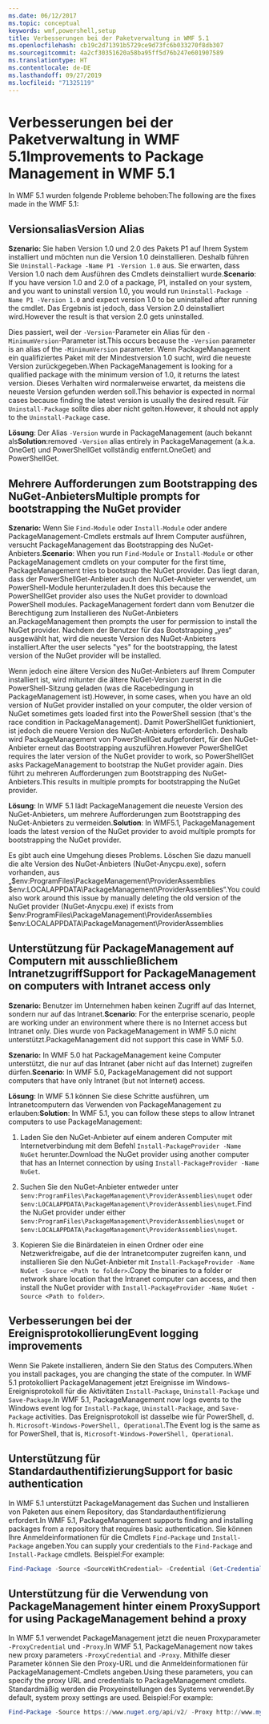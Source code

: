 ```yaml
---
ms.date: 06/12/2017
ms.topic: conceptual
keywords: wmf,powershell,setup
title: Verbesserungen bei der Paketverwaltung in WMF 5.1
ms.openlocfilehash: cb19c2d71391b5729ce9d73fc6b033270f8db307
ms.sourcegitcommit: 4a2cf30351620a58ba95ff5d76b247e601907589
ms.translationtype: HT
ms.contentlocale: de-DE
ms.lasthandoff: 09/27/2019
ms.locfileid: "71325119"
---
```

# <a name="improvements-to-package-management-in-wmf-51"></a><span data-ttu-id="f8a5c-103">Verbesserungen bei der Paketverwaltung in WMF 5.1</span><span class="sxs-lookup"><span data-stu-id="f8a5c-103">Improvements to Package Management in WMF 5.1</span></span>

<span data-ttu-id="f8a5c-104">In WMF 5.1 wurden folgende Probleme behoben:</span><span class="sxs-lookup"><span data-stu-id="f8a5c-104">The following are the fixes made in the WMF 5.1:</span></span>

## <a name="version-alias"></a><span data-ttu-id="f8a5c-105">Versionsalias</span><span class="sxs-lookup"><span data-stu-id="f8a5c-105">Version Alias</span></span>

<span data-ttu-id="f8a5c-106">**Szenario:** Sie haben Version 1.0 und 2.0 des Pakets P1 auf Ihrem System installiert und möchten nun die Version 1.0 deinstallieren. Deshalb führen Sie `Uninstall-Package -Name P1 -Version 1.0` aus. Sie erwarten, dass Version 1.0 nach dem Ausführen des Cmdlets deinstalliert wurde.</span><span class="sxs-lookup"><span data-stu-id="f8a5c-106">**Scenario**: If you have version 1.0 and 2.0 of a package, P1, installed on your system, and you want to uninstall version 1.0, you would run `Uninstall-Package -Name P1 -Version 1.0` and expect version 1.0 to be uninstalled after running the cmdlet.</span></span> <span data-ttu-id="f8a5c-107">Das Ergebnis ist jedoch, dass Version 2.0 deinstalliert wird.</span><span class="sxs-lookup"><span data-stu-id="f8a5c-107">However the result is that version 2.0 gets uninstalled.</span></span>

<span data-ttu-id="f8a5c-108">Dies passiert, weil der `-Version`-Parameter ein Alias für den `-MinimumVersion`-Parameter ist.</span><span class="sxs-lookup"><span data-stu-id="f8a5c-108">This occurs because the `-Version` parameter is an alias of the `-MinimumVersion` parameter.</span></span> <span data-ttu-id="f8a5c-109">Wenn PackageManagement ein qualifiziertes Paket mit der Mindestversion 1.0 sucht, wird die neueste Version zurückgegeben.</span><span class="sxs-lookup"><span data-stu-id="f8a5c-109">When PackageManagement is looking for a qualified package with the minimum version of 1.0, it returns the latest version.</span></span> <span data-ttu-id="f8a5c-110">Dieses Verhalten wird normalerweise erwartet, da meistens die neueste Version gefunden werden soll.</span><span class="sxs-lookup"><span data-stu-id="f8a5c-110">This behavior is expected in normal cases because finding the latest version is usually the desired result.</span></span> <span data-ttu-id="f8a5c-111">Für `Uninstall-Package` sollte dies aber nicht gelten.</span><span class="sxs-lookup"><span data-stu-id="f8a5c-111">However, it should not apply to the `Uninstall-Package` case.</span></span>

<span data-ttu-id="f8a5c-112">**Lösung**: Der Alias `-Version` wurde in PackageManagement (auch bekannt als</span><span class="sxs-lookup"><span data-stu-id="f8a5c-112">**Solution**:removed `-Version` alias entirely in PackageManagement (a.k.a.</span></span> <span data-ttu-id="f8a5c-113">OneGet) und PowerShellGet vollständig entfernt.</span><span class="sxs-lookup"><span data-stu-id="f8a5c-113">OneGet) and PowerShellGet.</span></span>

## <a name="multiple-prompts-for-bootstrapping-the-nuget-provider"></a><span data-ttu-id="f8a5c-114">Mehrere Aufforderungen zum Bootstrapping des NuGet-Anbieters</span><span class="sxs-lookup"><span data-stu-id="f8a5c-114">Multiple prompts for bootstrapping the NuGet provider</span></span>

<span data-ttu-id="f8a5c-115">**Szenario:** Wenn Sie `Find-Module` oder `Install-Module` oder andere PackageManagement-Cmdlets erstmals auf Ihrem Computer ausführen, versucht PackageManagement das Bootstrapping des NuGet-Anbieters.</span><span class="sxs-lookup"><span data-stu-id="f8a5c-115">**Scenario**: When you run `Find-Module` or `Install-Module` or other PackageManagement cmdlets on your computer for the first time, PackageManagement tries to bootstrap the NuGet provider.</span></span> <span data-ttu-id="f8a5c-116">Das liegt daran, dass der PowerShellGet-Anbieter auch den NuGet-Anbieter verwendet, um PowerShell-Module herunterzuladen.</span><span class="sxs-lookup"><span data-stu-id="f8a5c-116">It does this because the PowerShellGet provider also uses the NuGet provider to download PowerShell modules.</span></span>
<span data-ttu-id="f8a5c-117">PackageManagement fordert dann vom Benutzer die Berechtigung zum Installieren des NuGet-Anbieters an.</span><span class="sxs-lookup"><span data-stu-id="f8a5c-117">PackageManagement then prompts the user for permission to install the NuGet provider.</span></span> <span data-ttu-id="f8a5c-118">Nachdem der Benutzer für das Bootstrapping „yes“ ausgewählt hat, wird die neueste Version des NuGet-Anbieters installiert.</span><span class="sxs-lookup"><span data-stu-id="f8a5c-118">After the user selects "yes" for the bootstrapping, the latest version of the NuGet provider will be installed.</span></span>

<span data-ttu-id="f8a5c-119">Wenn jedoch eine ältere Version des NuGet-Anbieters auf Ihrem Computer installiert ist, wird mitunter die ältere NuGet-Version zuerst in die PowerShell-Sitzung geladen (was die Racebedingung in PackageManagement ist).</span><span class="sxs-lookup"><span data-stu-id="f8a5c-119">However, in some cases, when you have an old version of NuGet provider installed on your computer, the older version of NuGet sometimes gets loaded first into the PowerShell session (that's the race condition in PackageManagement).</span></span> <span data-ttu-id="f8a5c-120">Damit PowerShellGet funktioniert, ist jedoch die neuere Version des NuGet-Anbieters erforderlich. Deshalb wird PackageManagement von PowerShellGet aufgefordert, für den NuGet-Anbieter erneut das Bootstrapping auszuführen.</span><span class="sxs-lookup"><span data-stu-id="f8a5c-120">However PowerShellGet requires the later version of the NuGet provider to work, so PowerShellGet asks PackageManagement to bootstrap the NuGet provider again.</span></span>
<span data-ttu-id="f8a5c-121">Dies führt zu mehreren Aufforderungen zum Bootstrapping des NuGet-Anbieters.</span><span class="sxs-lookup"><span data-stu-id="f8a5c-121">This results in multiple prompts for bootstrapping the NuGet provider.</span></span>

<span data-ttu-id="f8a5c-122">**Lösung**: In WMF 5.1 lädt PackageManagement die neueste Version des NuGet-Anbieters, um mehrere Aufforderungen zum Bootstrapping des NuGet-Anbieters zu vermeiden.</span><span class="sxs-lookup"><span data-stu-id="f8a5c-122">**Solution**: In WMF5.1, PackageManagement loads the latest version of the NuGet provider to avoid multiple prompts for bootstrapping the NuGet provider.</span></span>

<span data-ttu-id="f8a5c-123">Es gibt auch eine Umgehung dieses Problems. Löschen Sie dazu manuell die alte Version des NuGet-Anbieters (NuGet-Anycpu.exe), sofern vorhanden, aus „$env:ProgramFiles\PackageManagement\ProviderAssemblies $env:LOCALAPPDATA\PackageManagement\ProviderAssemblies“.</span><span class="sxs-lookup"><span data-stu-id="f8a5c-123">You could also work around this issue by manually deleting the old version of the NuGet provider (NuGet-Anycpu.exe) if exists from $env:ProgramFiles\PackageManagement\ProviderAssemblies $env:LOCALAPPDATA\PackageManagement\ProviderAssemblies</span></span>

## <a name="support-for-packagemanagement-on-computers-with-intranet-access-only"></a><span data-ttu-id="f8a5c-124">Unterstützung für PackageManagement auf Computern mit ausschließlichem Intranetzugriff</span><span class="sxs-lookup"><span data-stu-id="f8a5c-124">Support for PackageManagement on computers with Intranet access only</span></span>

<span data-ttu-id="f8a5c-125">**Szenario:** Benutzer im Unternehmen haben keinen Zugriff auf das Internet, sondern nur auf das Intranet.</span><span class="sxs-lookup"><span data-stu-id="f8a5c-125">**Scenario**: For the enterprise scenario, people are working under an environment where there is no Internet access but Intranet only.</span></span> <span data-ttu-id="f8a5c-126">Dies wurde von PackageManagement in WMF 5.0 nicht unterstützt.</span><span class="sxs-lookup"><span data-stu-id="f8a5c-126">PackageManagement did not support this case in WMF 5.0.</span></span>

<span data-ttu-id="f8a5c-127">**Szenario:** In WMF 5.0 hat PackageManagement keine Computer unterstützt, die nur auf das Intranet (aber nicht auf das Internet) zugreifen dürfen.</span><span class="sxs-lookup"><span data-stu-id="f8a5c-127">**Scenario**: In WMF 5.0, PackageManagement did not support computers that have only Intranet (but not Internet) access.</span></span>

<span data-ttu-id="f8a5c-128">**Lösung**: In WMF 5.1 können Sie diese Schritte ausführen, um Intranetcomputern das Verwenden von PackageManagement zu erlauben:</span><span class="sxs-lookup"><span data-stu-id="f8a5c-128">**Solution**: In WMF 5.1, you can follow these steps to allow Intranet computers to use PackageManagement:</span></span>

1. <span data-ttu-id="f8a5c-129">Laden Sie den NuGet-Anbieter auf einem anderen Computer mit Internetverbindung mit dem Befehl `Install-PackageProvider -Name NuGet` herunter.</span><span class="sxs-lookup"><span data-stu-id="f8a5c-129">Download the NuGet provider using another computer that has an Internet connection by using `Install-PackageProvider -Name NuGet`.</span></span>

2. <span data-ttu-id="f8a5c-130">Suchen Sie den NuGet-Anbieter entweder unter `$env:ProgramFiles\PackageManagement\ProviderAssemblies\nuget` oder `$env:LOCALAPPDATA\PackageManagement\ProviderAssemblies\nuget`.</span><span class="sxs-lookup"><span data-stu-id="f8a5c-130">Find the NuGet provider under either `$env:ProgramFiles\PackageManagement\ProviderAssemblies\nuget` or `$env:LOCALAPPDATA\PackageManagement\ProviderAssemblies\nuget`.</span></span>

3. <span data-ttu-id="f8a5c-131">Kopieren Sie die Binärdateien in einen Ordner oder eine Netzwerkfreigabe, auf die der Intranetcomputer zugreifen kann, und installieren Sie den NuGet-Anbieter mit `Install-PackageProvider -Name NuGet -Source <Path to folder>`.</span><span class="sxs-lookup"><span data-stu-id="f8a5c-131">Copy the binaries to a folder or network share location that the Intranet computer can access, and then install the NuGet provider with `Install-PackageProvider -Name NuGet -Source <Path to folder>`.</span></span>


## <a name="event-logging-improvements"></a><span data-ttu-id="f8a5c-132">Verbesserungen bei der Ereignisprotokollierung</span><span class="sxs-lookup"><span data-stu-id="f8a5c-132">Event logging improvements</span></span>

<span data-ttu-id="f8a5c-133">Wenn Sie Pakete installieren, ändern Sie den Status des Computers.</span><span class="sxs-lookup"><span data-stu-id="f8a5c-133">When you install packages, you are changing the state of the computer.</span></span> <span data-ttu-id="f8a5c-134">In WMF 5.1 protokolliert PackageManagement jetzt Ereignisse im Windows-Ereignisprotokoll für die Aktivitäten `Install-Package`, `Uninstall-Package` und `Save-Package`.</span><span class="sxs-lookup"><span data-stu-id="f8a5c-134">In WMF 5.1, PackageManagement now logs events to the Windows event log for `Install-Package`, `Uninstall-Package`, and `Save-Package` activities.</span></span> <span data-ttu-id="f8a5c-135">Das Ereignisprotokoll ist dasselbe wie für PowerShell, d. h. `Microsoft-Windows-PowerShell, Operational`.</span><span class="sxs-lookup"><span data-stu-id="f8a5c-135">The Event log is the same as for PowerShell, that is, `Microsoft-Windows-PowerShell, Operational`.</span></span>

## <a name="support-for-basic-authentication"></a><span data-ttu-id="f8a5c-136">Unterstützung für Standardauthentifizierung</span><span class="sxs-lookup"><span data-stu-id="f8a5c-136">Support for basic authentication</span></span>

<span data-ttu-id="f8a5c-137">In WMF 5.1 unterstützt PackageManagement das Suchen und Installieren von Paketen aus einem Repository, das Standardauthentifizierung erfordert.</span><span class="sxs-lookup"><span data-stu-id="f8a5c-137">In WMF 5.1, PackageManagement supports finding and installing packages from a repository that requires basic authentication.</span></span> <span data-ttu-id="f8a5c-138">Sie können Ihre Anmeldeinformationen für die Cmdlets `Find-Package` und `Install-Package` angeben.</span><span class="sxs-lookup"><span data-stu-id="f8a5c-138">You can supply your credentials to the `Find-Package` and `Install-Package` cmdlets.</span></span> <span data-ttu-id="f8a5c-139">Beispiel:</span><span class="sxs-lookup"><span data-stu-id="f8a5c-139">For example:</span></span>

```powershell
Find-Package -Source <SourceWithCredential> -Credential (Get-Credential)
```

## <a name="support-for-using-packagemanagement-behind-a-proxy"></a><span data-ttu-id="f8a5c-140">Unterstützung für die Verwendung von PackageManagement hinter einem Proxy</span><span class="sxs-lookup"><span data-stu-id="f8a5c-140">Support for using PackageManagement behind a proxy</span></span>

<span data-ttu-id="f8a5c-141">In WMF 5.1 verwendet PackageManagement jetzt die neuen Proxyparameter `-ProxyCredential` und `-Proxy`.</span><span class="sxs-lookup"><span data-stu-id="f8a5c-141">In WMF 5.1, PackageManagement now takes new proxy parameters `-ProxyCredential` and `-Proxy`.</span></span> <span data-ttu-id="f8a5c-142">Mithilfe dieser Parameter können Sie den Proxy-URL und die Anmeldeinformationen für PackageManagement-Cmdlets angeben.</span><span class="sxs-lookup"><span data-stu-id="f8a5c-142">Using these parameters, you can specify the proxy URL and credentials to PackageManagement cmdlets.</span></span> <span data-ttu-id="f8a5c-143">Standardmäßig werden die Proxyeinstellungen des Systems verwendet.</span><span class="sxs-lookup"><span data-stu-id="f8a5c-143">By default, system proxy settings are used.</span></span> <span data-ttu-id="f8a5c-144">Beispiel:</span><span class="sxs-lookup"><span data-stu-id="f8a5c-144">For example:</span></span>

```powershell
Find-Package -Source https://www.nuget.org/api/v2/ -Proxy http://www.myproxyserver.com -ProxyCredential (Get-Credential)
```
